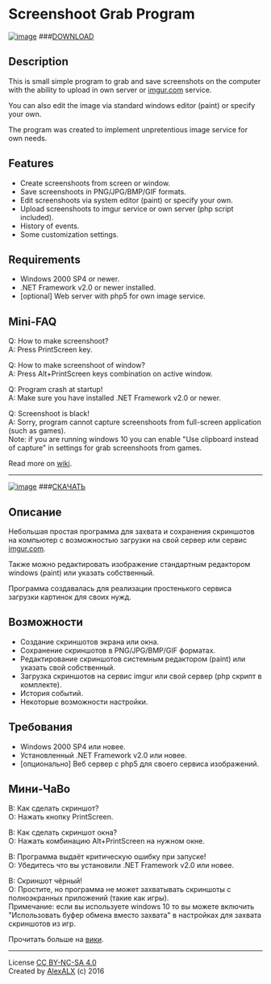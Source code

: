 # Screenshoot Grab Program

[![image](http://i.imgur.com/Vk5CpFI.png)](http://imgur.com/a/0upT9/) 
###[DOWNLOAD](https://github.com/AlexALX/ScreenshootGrab/releases)

## Description
This is small simple program to grab and save screenshots on the computer with the ability to upload in own server or [imgur.com](http://imgur.com/) service.

You can also edit the image via standard windows editor (paint) or specify your own.

The program was created to implement unpretentious image service for own needs.

## Features
* Create screenshoots from screen or window.
* Save screenshoots in PNG/JPG/BMP/GIF formats.
* Edit screenshoots via system editor (paint) or specify your own.
* Upload screenshoots to imgur service or own server (php script included).
* History of events.
* Some customization settings.

## Requirements
* Windows 2000 SP4 or newer.
* .NET Framework v2.0 or newer installed.
* [optional] Web server with php5 for own image service.

## Mini-FAQ
Q: How to make screenshoot?
<br>A: Press PrintScreen key.

Q: How to make screenshoot of window?
<br>A: Press Alt+PrintScreen keys combination on active window.

Q: Program crash at startup!
<br>A: Make sure you have installed .NET Framework v2.0 or newer.

Q: Screenshoot is black!
<br>A: Sorry, program cannot capture screenshoots from full-screen application (such as games).
<br>Note: if you are running windows 10 you can enable "Use clipboard instead of capture" in settings for grab screenshoots from games.

Read more on [wiki](https://github.com/AlexALX/ScreenshootGrab/wiki).

----------------

[![image](http://i.imgur.com/QdTOYxy.png)](http://imgur.com/a/0upT9/) 
###[СКАЧАТЬ](https://github.com/AlexALX/ScreenshootGrab/releases)

## Описание
Небольшая простая программа для захвата и сохранения скриншотов на компьютер с возможностью загрузки на свой сервер или сервис [imgur.com](http://imgur.com/).

Также можно редактировать изображение стандартным редактором windows (paint) или указать собственный.

Программа создавалась для реализации простенького сервиса загрузки картинок для своих нужд.

## Возможности
* Создание скриншотов экрана или окна.
* Сохранение скриншотов в PNG/JPG/BMP/GIF форматах.
* Редактирование скриншотов системным редактором (paint) или указать свой собственный.
* Загрузка скриншотов на сервис imgur или свой сервер (php скрипт в комплекте).
* История событий.
* Некоторые возможности настройки.

## Требования
* Windows 2000 SP4 или новее.
* Установленный .NET Framework v2.0 или новее.
* [опционально] Веб сервер с php5 для своего сервиса изображений.

## Мини-ЧаВо
В: Как сделать скриншот?
<br>О: Нажать кнопку PrintScreen.

В: Как сделать скриншот окна?
<br>О: Нажать комбинацию Alt+PrintScreen на нужном окне.

В: Программа выдаёт критическую ошибку при запуске!
<br>О: Убедитесь что вы установили .NET Framework v2.0 или новее.

В: Скриншот чёрный!
<br>О: Простите, но программа не может захватывать скриншоты с полноэкранных приложений (такие как игры).
<br>Примечание: если вы используете windows 10 то вы можете включить "Использовать буфер обмена вместо захвата" в настройках для захвата скриншотов из игр.

Прочитать больше на [вики](https://github.com/AlexALX/ScreenshootGrab/wiki/).

----------------

License [CC BY-NC-SA 4.0](https://creativecommons.org/licenses/by-nc-sa/4.0/)
<br>Created by [AlexALX](http://alexalx.com/) (c) 2016
